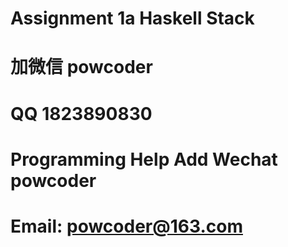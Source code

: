 # Assignment 1a Haskell Stack
# 加微信 powcoder

# QQ 1823890830

# Programming Help Add Wechat powcoder

# Email: powcoder@163.com

